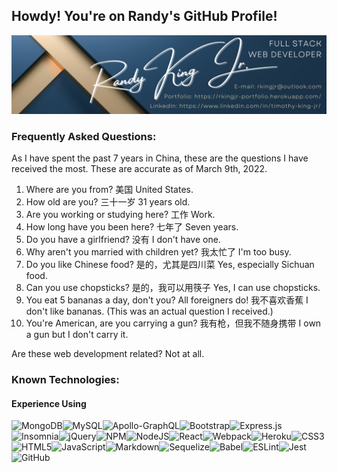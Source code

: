 ## Howdy! You're on Randy's GitHub Profile!
![GitHub Profile Banner](./Images/github_banner.png)
### Frequently Asked Questions:

As I have spent the past 7 years in China, these are the questions I have received the most. These are accurate as of March 9th, 2022.

1. Where are you from? 美国 United States.
2. How old are you? 三十一岁 31 years old.
3. Are you working or studying here? 工作 Work.
4. How long have you been here? 七年了 Seven years.
5. Do you have a girlfriend? 没有 I don't have one.
6. Why aren't you married with children yet? 我太忙了 I'm too busy.
7. Do you like Chinese food? 是的，尤其是四川菜 Yes, especially Sichuan food.
8. Can you use chopsticks? 是的，我可以用筷子 Yes, I can use chopsticks.
9.  You eat 5 bananas a day, don't you? All foreigners do! 我不喜欢香蕉 I don't like bananas. (This was an actual question I received.)
10. You're American, are you carrying a gun? 我有枪，但我不随身携带 I own a gun but I don't carry it.

Are these web development related? Not at all.

### Known Technologies:
#### Experience Using
![MongoDB](https://img.shields.io/badge/MongoDB-%234ea94b.svg?style=for-the-badge&logo=mongodb&logoColor=white)![MySQL](https://img.shields.io/badge/mysql-%2300f.svg?style=for-the-badge&logo=mysql&logoColor=white)![Apollo-GraphQL](https://img.shields.io/badge/-ApolloGraphQL-311C87?style=for-the-badge&logo=apollo-graphql)![Bootstrap](https://img.shields.io/badge/bootstrap-%23563D7C.svg?style=for-the-badge&logo=bootstrap&logoColor=white)![Express.js](https://img.shields.io/badge/express.js-%23404d59.svg?style=for-the-badge&logo=express&logoColor=%2361DAFB)![Insomnia](https://img.shields.io/badge/Insomnia-black?style=for-the-badge&logo=insomnia&logoColor=5849BE)![jQuery](https://img.shields.io/badge/jquery-%230769AD.svg?style=for-the-badge&logo=jquery&logoColor=white)![NPM](https://img.shields.io/badge/NPM-%23000000.svg?style=for-the-badge&logo=npm&logoColor=white)![NodeJS](https://img.shields.io/badge/node.js-6DA55F?style=for-the-badge&logo=node.js&logoColor=white)![React](https://img.shields.io/badge/react-%2320232a.svg?style=for-the-badge&logo=react&logoColor=%2361DAFB)![Webpack](https://img.shields.io/badge/webpack-%238DD6F9.svg?style=for-the-badge&logo=webpack&logoColor=black)![Heroku](https://img.shields.io/badge/heroku-%23430098.svg?style=for-the-badge&logo=heroku&logoColor=white)![CSS3](https://img.shields.io/badge/css3-%231572B6.svg?style=for-the-badge&logo=css3&logoColor=white)![HTML5](https://img.shields.io/badge/html5-%23E34F26.svg?style=for-the-badge&logo=html5&logoColor=white)![JavaScript](https://img.shields.io/badge/javascript-%23323330.svg?style=for-the-badge&logo=javascript&logoColor=%23F7DF1E)![Markdown](https://img.shields.io/badge/markdown-%23000000.svg?style=for-the-badge&logo=markdown&logoColor=white)![Sequelize](https://img.shields.io/badge/Sequelize-52B0E7?style=for-the-badge&logo=Sequelize&logoColor=white)![Babel](https://img.shields.io/badge/Babel-F9DC3e?style=for-the-badge&logo=babel&logoColor=black)![ESLint](https://img.shields.io/badge/ESLint-4B3263?style=for-the-badge&logo=eslint&logoColor=white)![Jest](https://img.shields.io/badge/-jest-%23C21325?style=for-the-badge&logo=jest&logoColor=white)![GitHub](https://img.shields.io/badge/github-%23121011.svg?style=for-the-badge&logo=github&logoColor=white)
